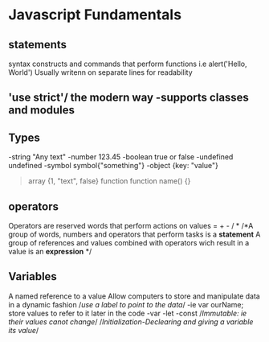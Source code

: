 # Javascript Fundamentals


## <script>
  Can be used to insert javascript into html documents
  Complex scripts reside outside html
  <script>
    alert('Hello, World');
  </script>
  
## statements
  syntax constructs and commands that perform functions
  i.e alert('Hello, World')
  Usually writenn on separate lines for readability
  
  ## 'use strict'/ the modern way -supports classes and modules
  

## Types

-string "Any text"
-number  123.45
-boolean true or false
-undefined undefined
-symbol symbol{"something"}
-object {key: "value"}
>array {1, "text", false}
>function function name() {}

## operators

Operators are reserved words that perform actions on values
= + - / *
/*A group of words, numbers and operators that perform tasks is a **statement**
A group of references and values combined  with operators wich result in a value is an **expression** */

## Variables

A named reference to a value
Allow computers to store and manipulate data in a dynamic fashion /*use a label to point to the data*/
-ie var ourName;
store values to refer to it later in the code
-var
-let
-const /*Immutable: ie their values canot change*/
/*Initialization-Declearing and giving a variable its value*/

